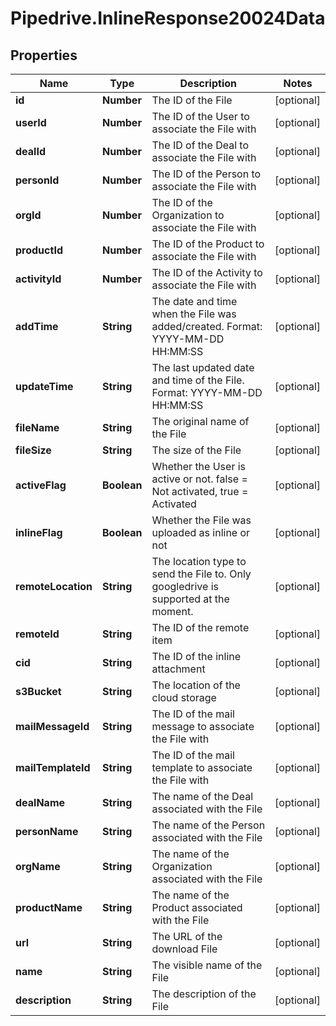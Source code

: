 # Pipedrive.InlineResponse20024Data

## Properties

Name | Type | Description | Notes
------------ | ------------- | ------------- | -------------
**id** | **Number** | The ID of the File | [optional] 
**userId** | **Number** | The ID of the User to associate the File with | [optional] 
**dealId** | **Number** | The ID of the Deal to associate the File with | [optional] 
**personId** | **Number** | The ID of the Person to associate the File with | [optional] 
**orgId** | **Number** | The ID of the Organization to associate the File with | [optional] 
**productId** | **Number** | The ID of the Product to associate the File with | [optional] 
**activityId** | **Number** | The ID of the Activity to associate the File with | [optional] 
**addTime** | **String** | The date and time when the File was added/created. Format: YYYY-MM-DD HH:MM:SS | [optional] 
**updateTime** | **String** | The last updated date and time of the File. Format: YYYY-MM-DD HH:MM:SS | [optional] 
**fileName** | **String** | The original name of the File | [optional] 
**fileSize** | **String** | The size of the File | [optional] 
**activeFlag** | **Boolean** | Whether the User is active or not. false &#x3D; Not activated, true &#x3D; Activated | [optional] 
**inlineFlag** | **Boolean** | Whether the File was uploaded as inline or not | [optional] 
**remoteLocation** | **String** | The location type to send the File to. Only googledrive is supported at the moment. | [optional] 
**remoteId** | **String** | The ID of the remote item | [optional] 
**cid** | **String** | The ID of the inline attachment | [optional] 
**s3Bucket** | **String** | The location of the cloud storage | [optional] 
**mailMessageId** | **String** | The ID of the mail message to associate the File with | [optional] 
**mailTemplateId** | **String** | The ID of the mail template to associate the File with | [optional] 
**dealName** | **String** | The name of the Deal associated with the File | [optional] 
**personName** | **String** | The name of the Person associated with the File | [optional] 
**orgName** | **String** | The name of the Organization associated with the File | [optional] 
**productName** | **String** | The name of the Product associated with the File | [optional] 
**url** | **String** | The URL of the download File | [optional] 
**name** | **String** | The visible name of the File | [optional] 
**description** | **String** | The description of the File | [optional] 


